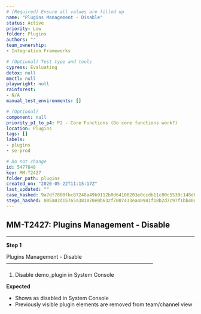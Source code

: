 ```yaml
---
# (Required) Ensure all values are filled up
name: "Plugins Management - Disable"
status: Active
priority: Low
folder: Plugins
authors: ""
team_ownership: 
- Integration Frameworks

# (Optional) Test type and tools
cypress: Evaluating
detox: null
mmctl: null
playwright: null
rainforest: 
- N/A
manual_test_environments: []

# (Optional)
component: null
priority_p1_to_p4: P2 - Core Functions (Do core functions work?)
location: Plugins
tags: []
labels: 
- plugins
- se-prod

# Do not change
id: 5477848
key: MM-T2427
folder_path: plugins
created_on: "2020-05-22T11:15:17Z"
last_updated: ""
case_hashed: 9a7df7800fbc87248a49b9112b0d64108203e0ccdb11c00c5539c148dbd4157298ff73f90266264910092c8700cbd394
steps_hashed: 005a03d15765a383070e0b632f7007433ea40941f18b2d7c97f1bb40dd911f8ac24524edf7a7caf3e7e9a64af81dca30
---
```


## MM-T2427: Plugins Management - Disable

---

**Step 1**

Plugins Management - Disable\
————————————————————————————

1. Disable demo\_plugin in System Console

**Expected**

- Shows as disabled in System Console
- Previously visible plugin elements are removed from team/channel view
